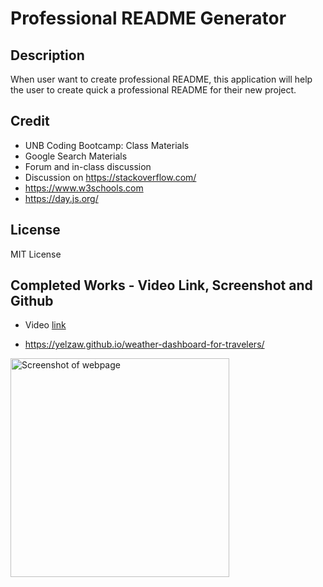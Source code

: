 # Professional README Generator

## Description
When user want to create professional README, this application will help the user to create quick a professional README for their new project.

## Credit
- UNB Coding Bootcamp: Class Materials 
- Google Search Materials
- Forum and in-class discussion 
- Discussion on https://stackoverflow.com/
- https://www.w3schools.com
- https://day.js.org/

## License
MIT License

## Completed Works - Video Link, Screenshot and Github

- Video [link](https://valeriikryshtal.github.io/where-you-want-to-learn/)

- https://yelzaw.github.io/weather-dashboard-for-travelers/

<img src="/assets/images/screenshot.png" width="350" alt="Screenshot of webpage">